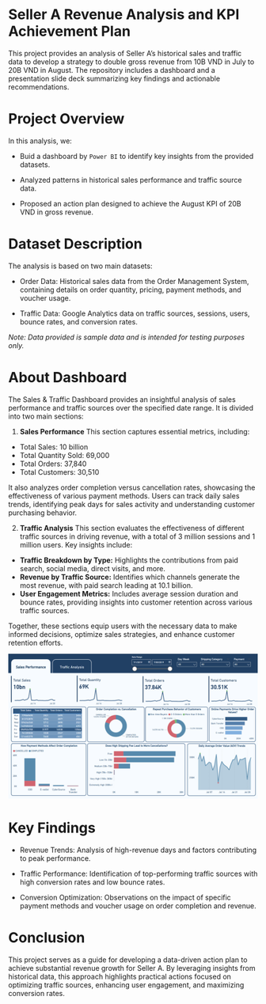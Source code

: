 # Seller A Revenue Analysis and KPI Achievement Plan
This project provides an analysis of Seller A’s historical sales and traffic data to develop a strategy to double gross revenue from 10B VND in July to 20B VND in August. The repository includes a dashboard and a presentation slide deck summarizing key findings and actionable recommendations.

# Project Overview
In this analysis, we:

- Buid a dashboard by `Power BI` to identify key insights from the provided datasets.

- Analyzed patterns in historical sales performance and traffic source data.

- Proposed an action plan designed to achieve the August KPI of 20B VND in gross revenue.

# Dataset Description
The analysis is based on two main datasets:

- Order Data: Historical sales data from the Order Management System, containing details on order quantity, pricing, payment methods, and voucher usage.

- Traffic Data: Google Analytics data on traffic sources, sessions, users, bounce rates, and conversion rates.

_Note: Data provided is sample data and is intended for testing purposes only._

# About Dashboard
The Sales & Traffic Dashboard provides an insightful analysis of sales performance and traffic sources over the specified date range. It is divided into two main sections:

  1. **Sales Performance**
  This section captures essential metrics, including:
  
  - Total Sales: 10 billion
  - Total Quantity Sold: 69,000
  - Total Orders: 37,840
  - Total Customers: 30,510
  
  It also analyzes order completion versus cancellation rates, showcasing the effectiveness of various payment methods. Users can track daily sales trends, identifying peak days for sales activity and understanding customer purchasing behavior.

2. **Traffic Analysis**
  This section evaluates the effectiveness of different traffic sources in driving revenue, with a total of 3 million sessions and 1 million users. Key insights include:
  
  - **Traffic Breakdown by Type:** Highlights the contributions from paid search, social media, direct visits, and more.
  - **Revenue by Traffic Source:** Identifies which channels generate the most revenue, with paid search leading at 10.1 billion.
  - **User Engagement Metrics:** Includes average session duration and bounce rates, providing insights into customer retention across various traffic sources.
  
  Together, these sections equip users with the necessary data to make informed decisions, optimize sales strategies, and enhance customer retention efforts.
  
![Schema](./Images/Dashboard.png)  

# Key Findings

- Revenue Trends: Analysis of high-revenue days and factors contributing to peak performance.

- Traffic Performance: Identification of top-performing traffic sources with high conversion rates and low bounce rates.

- Conversion Optimization: Observations on the impact of specific payment methods and voucher usage on order completion and revenue.

# Conclusion
This project serves as a guide for developing a data-driven action plan to achieve substantial revenue growth for Seller A. By leveraging insights from historical data, this approach highlights practical actions focused on optimizing traffic sources, enhancing user engagement, and maximizing conversion rates.
